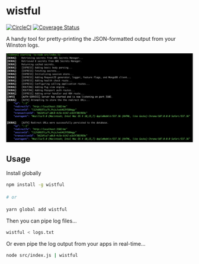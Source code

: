 # wistful

[![CircleCI](https://dl.circleci.com/status-badge/img/gh/ChrisCarleton/wistful/tree/master.svg?style=svg)](https://dl.circleci.com/status-badge/redirect/gh/ChrisCarleton/wistful/tree/master)
[![Coverage Status](https://coveralls.io/repos/github/ChrisCarleton/wistful/badge.svg?branch=master)](https://coveralls.io/github/ChrisCarleton/wistful?branch=master)

A handy tool for pretty-printing the JSON-formatted output from your Winston logs.

![Wistful in action](screenshot.png)

## Usage

Install globally

```bash
npm install -g wistful

# or

yarn global add wistful
```

Then you can pipe log files...

```bash
wistful < logs.txt
```

Or even pipe the log output from your apps in real-time...

```bash
node src/index.js | wistful
```
